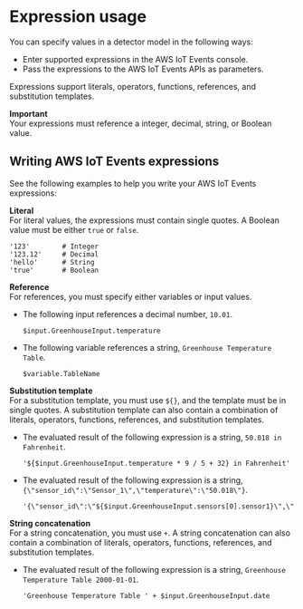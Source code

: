# Expression usage<a name="expression-usage"></a>

You can specify values in a detector model in the following ways:
+ Enter supported expressions in the AWS IoT Events console\.
+ Pass the expressions to the AWS IoT Events APIs as parameters\.

Expressions support literals, operators, functions, references, and substitution templates\.

**Important**  
Your expressions must reference a integer, decimal, string, or Boolean value\.

## Writing AWS IoT Events expressions<a name="write-expressions"></a>

See the following examples to help you write your AWS IoT Events expressions:

**Literal**  
For literal values, the expressions must contain single quotes\. A Boolean value must be either `true` or `false`\.  

```
'123'        # Integer
'123.12'     # Decimal
'hello'      # String
'true'       # Boolean
```

**Reference**  
For references, you must specify either variables or input values\.  
+ The following input references a decimal number, `10.01`\.

  ```
  $input.GreenhouseInput.temperature
  ```
+ The following variable references a string, `Greenhouse Temperature Table`\.

  ```
  $variable.TableName
  ```

**Substitution template**  
For a substitution template, you must use `${}`, and the template must be in single quotes\. A substitution template can also contain a combination of literals, operators, functions, references, and substitution templates\.  
+ The evaluated result of the following expression is a string, `50.018 in Fahrenheit`\.

  ```
  '${$input.GreenhouseInput.temperature * 9 / 5 + 32} in Fahrenheit'
  ```
+ The evaluated result of the following expression is a string, `{\"sensor_id\":\"Sensor_1\",\"temperature\":\"50.018\"}`\.

  ```
  '{\"sensor_id\":\"${$input.GreenhouseInput.sensors[0].sensor1}\",\"temperature\":\"${$input.GreenhouseInput.temperature*9/5+32}\"}'
  ```

**String concatenation**  
For a string concatenation, you must use `+`\. A string concatenation can also contain a combination of literals, operators, functions, references, and substitution templates\.  
+ The evaluated result of the following expression is a string, `Greenhouse Temperature Table 2000-01-01`\.

  ```
  'Greenhouse Temperature Table ' + $input.GreenhouseInput.date
  ```